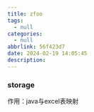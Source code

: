 ```yaml
---
title: zfoo
tags:
  - null
categories:
  - null
abbrlink: 56f423d7
date: 2024-02-19 14:05:45
description:
---
```


### storage

作用：java与excel表映射

